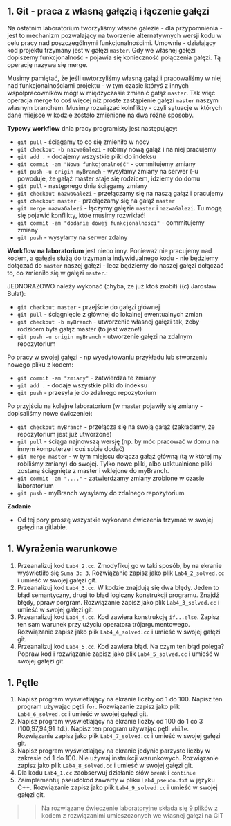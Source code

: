 ## 1. Git - praca z własną gałęzią i łączenie gałęzi

Na ostatnim laboratorium tworzyliśmy własne gałezie - dla przypomnienia - jest to mechanizm pozwalający na tworzenie alternatywnych wersji kodu w celu pracy nad poszczególnymi funkcjonalnościmi. Umownie - działający kod projektu trzymany jest w gałęzi `master`. Gdy we własnej gałęzi dopiszemy funkcjonalność - pojawia się konieczność połączenia gałęzi. Tą operację nazywa się merge.

Musimy pamiętać, że jeśli uwtorzyliśmy własną gałąź i pracowaliśmy w niej nad funkcjonalnościami projektu - w tym czasie któryś z innych współpracowników mógł w międzyczasie zmienić gałąź `master`. Tak więc operacja merge to coś więcej niż proste zastąpienie gałęzi `master` naszym własnym branchem. Musimy rozwiązać kolnflikty - czyli sytuacje w których dane miejsce w kodzie zostało zmienione na dwa różne sposoby.

**Typowy workflow** dnia pracy programisty jest następujący:
- `git pull` - ściągamy to co się zmieniło w nocy
- `git checkout -b nazwaGalezi` - robimy nową gałąź i na niej pracujemy
- `git add .` - dodajemy wszystkie pliki do indeksu
- `git commit -am "Nowa funkcjonalność"` - commitujemy zmiany
- `git push -u origin myBranch` - wysyłamy zmiany na serwer (-u powoduje, że gałąź master staje się rodzicem, idziemy do domu
- `git pull` - następnego dnia ściągamy zmiany 
- `git checkout nazwaGalezi` - przełączamy się na naszą gałąź i pracujemy
- `git checkout master` - przełączamy się na gałąź `master`
- `git merge nazwaGalezi` - łączymy gałęzie `master` i `nazwaGalezi`. Tu mogą się pojawić konflikty, któe musimy rozwikłać!
- `git commit -am "dodanie dowej funkcjonalnosci"` - commitujemy zmiany
- `git push` - wysyłamy na serwer zdalny

**Workflow na laboratorium** jest nieco inny. Ponieważ nie pracujemy nad kodem, a gałęzie służą do trzymania indywidualnego kodu - nie będziemy dołączać do `master` naszej gałęzi - lecz będziemy do naszej gałęzi dołączać to, co zmieniło się w gałęzi `master`.:

JEDNORAZOWO należy wykonać (chyba, że już ktoś zrobił) ((c) Jarosław Bułat):
- `git checkout master` - przejście do gałęzi głównej
- `git pull` - ściągnięcie z głównej do lokalnej ewentualnych zmian
- `git checkout -b myBranch` - utworzenie własnej gałęzi tak, żeby rodzicem była gałąź master (to jest ważne!)
- `git push -u origin myBranch` - utworzenie gałęzi na zdalnym repozytorium

Po pracy w swojej gałęzi - np wyedytowaniu przykładu lub stworzeniu nowego pliku z kodem:
- `git commit -am "zmiany"` - zatwierdza te zmiany
- `git add .` - dodaje wszystkie pliki do indeksu
- `git push` - przesyła je do zdalnego repozytorium

Po przyjściu na kolejne laboratorium (w master pojawiły się zmiany - dopisaliśmy nowe ćwiczenie):
- `git checkout myBranch` - przełącza się na swoją gałąź (zakładamy, że repozytorium jest już utworzone)
- `git pull` - ściąga najnowszą wersję (np. by móc pracować w domu na innym komputerze i coś sobie dodać)
- `git merge master` - w tym miejscu dołącza gałąź główną (tą w której my robiliśmy zmiany) do swojej. Tylko nowe pliki, albo uaktualnione pliki zostaną ściągnięte z master i wklejone do myBranch.
- `git commit -am "...."` - zatwierdzamy zmiany zrobione w czasie laboratorium
- `git push` - myBranch wysyłamy do zdalnego repozytorium

**Zadanie**
- Od tej pory proszę wszystkie wykonane ćwiczenia trzymać w swojej gałęzi na gitlabie. 

## 1. Wyrażenia warunkowe

1. Przeanalizuj kod `Lab4_2.cc`. Zmodyfikuj go w taki sposób, by na ekranie wyświetliło się `Suma 3: 3`. Rozwiązanie zapisz jako plik `Lab4_2_solved.cc` i umieść w swojej gałęzi git.
1. Przeanalizuj kod `Lab4_3.cc`. W kodzie znajdują się dwa błędy. Jeden to błąd semantyczny, drugi to błąd logiczny konstrukcji programu. Znajdź błędy, ppraw porgram. Rozwiązanie zapisz jako plik `Lab4_3_solved.cc` i umieść w swojej gałęzi git.
1. Przeanalizuj kod `Lab4_4.cc`. Kod zawiera konstrukcję `if...else`. Zapisz ten sam warunek przy użyciu operatora trójargumentowego. Rozwiązanie zapisz jako plik `Lab4_4_solved.cc` i umieść w swojej gałęzi git.
1. Przeanalizuj kod `Lab4_5.cc`. Kod zawiera błąd. Na czym ten błąd polega? Popraw kod i rozwiązanie zapisz jako plik `Lab4_5_solved.cc` i umieść w swojej gałęzi git. 


## 1. Pętle
1. Napisz program wyświetlający na ekranie liczby od 1 do 100. Napisz ten program używając pętli `for`. Rozwiązanie zapisz jako plik `Lab4_6_solved.cc` i umieść w swojej gałęzi git.
1. Napisz program wyświetlający na ekranie liczby od 100 do 1 co 3 (100,97,94,91 itd.). Napisz ten program używając pętli `while`. Rozwiązanie zapisz jako plik `Lab4_7_solved.cc` i umieść w swojej gałęzi git.
1. Napisz program wyświetlający na ekranie jedynie parzyste liczby w zakresie od 1 do 100. Nie używaj instrukcji warunkowych. Rozwiązanie zapisz jako plik `Lab4_8_solved.cc` i umieść w swojej gałęzi git.
1. Dla kodu `Lab4_1.cc` zaobserwuj działanie słów `break` i `continue`
1. Zaimplementuj pseudokod zawarty w pliku `Lab4_pseudo.txt` w języku C++. Rozwiązanie zapisz jako plik `Lab4_9_solved.cc` i umieść w swojej gałęzi git.  

>> Na rozwiązane ćwieczenie laboratoryjne składa się 9 plików z kodem z rozwiązanimi umieszczonych we własnej gałęzi na GIT

